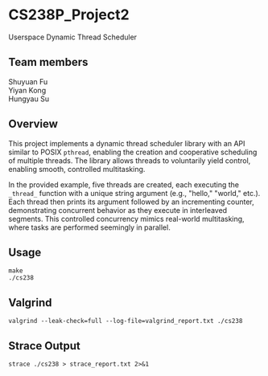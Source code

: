 # CS238P_Project2
Userspace Dynamic Thread Scheduler

## Team members 
Shuyuan Fu  
Yiyan Kong  
Hungyau Su

## Overview
This project implements a dynamic thread scheduler library with an API similar to POSIX `pthread`, enabling the creation and cooperative scheduling of multiple threads. The library allows threads to voluntarily yield control, enabling smooth, controlled multitasking.

In the provided example, five threads are created, each executing the `_thread_` function with a unique string argument (e.g., "hello," "world," etc.). Each thread then prints its argument followed by an incrementing counter, demonstrating concurrent behavior as they execute in interleaved segments. This controlled concurrency mimics real-world multitasking, where tasks are performed seemingly in parallel.

## Usage
```
make
./cs238 
```

## Valgrind
```
valgrind --leak-check=full --log-file=valgrind_report.txt ./cs238
```

## Strace Output
```
strace ./cs238 > strace_report.txt 2>&1
```
